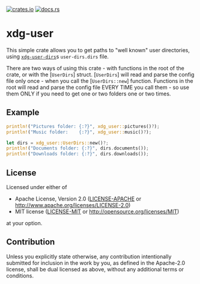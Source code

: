 [![crates.io](https://img.shields.io/crates/v/xdg-user)](https://crates.io/crates/xdg-user)
[![docs.rs](https://docs.rs/xdg-user/badge.svg)](https://docs.rs/xdg-user)

# xdg-user

This simple crate allows you to get paths to "well known" user directories,
using [`xdg-user-dirs`][1]s `user-dirs.dirs` file.

There are two ways of using this crate - with functions in the root of the
crate, or with the [`UserDirs`] struct. [`UserDirs`] will read and parse the
config file only once - when you call the [`UserDirs::new`] function.
Functions in the root will read and parse the config file EVERY TIME you
call them - so use them ONLY if you need to get one or two folders one or
two times.

## Example

```rust
println!("Pictures folder: {:?}", xdg_user::pictures()?);
println!("Music folder:    {:?}", xdg_user::music()?);

let dirs = xdg_user::UserDirs::new()?;
println!("Documents folder: {:?}", dirs.documents());
println!("Downloads folder: {:?}", dirs.downloads());
```

[1]: https://www.freedesktop.org/wiki/Software/xdg-user-dirs/

## License

Licensed under either of

 * Apache License, Version 2.0
   ([LICENSE-APACHE](LICENSE-APACHE) or http://www.apache.org/licenses/LICENSE-2.0)
 * MIT license
   ([LICENSE-MIT](LICENSE-MIT) or http://opensource.org/licenses/MIT)

at your option.

## Contribution

Unless you explicitly state otherwise, any contribution intentionally submitted
for inclusion in the work by you, as defined in the Apache-2.0 license, shall be
dual licensed as above, without any additional terms or conditions.

